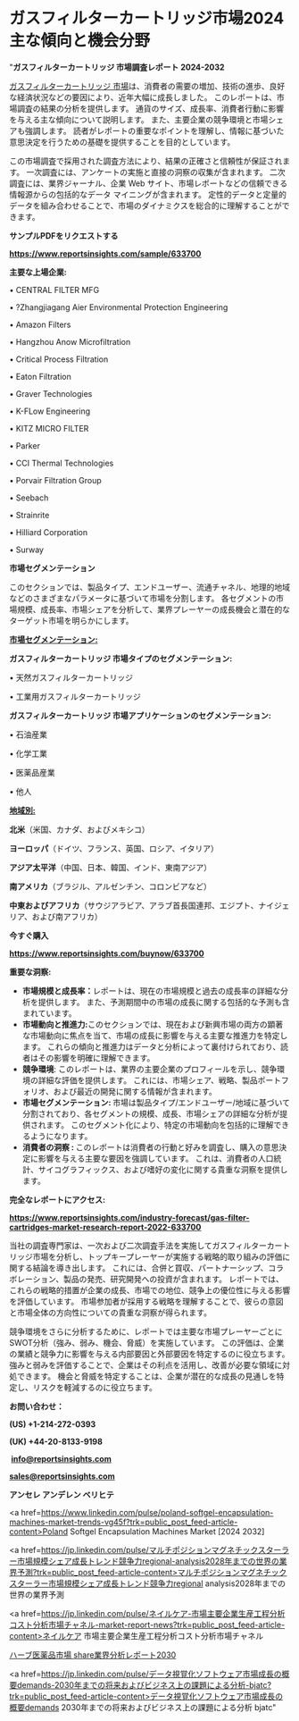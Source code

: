 # ガスフィルターカートリッジ市場2024主な傾向と機会分野

"<strong>ガスフィルターカートリッジ 市場調査レポート 2024-2032</strong>

<a href=https://www.reportsinsights.com/sample/633700>ガスフィルターカートリッジ 市場</a>は、消費者の需要の増加、技術の進歩、良好な経済状況などの要因により、近年大幅に成長しました。 このレポートは、市場調査の結果の分析を提供します。 通貨のサイズ、成長率、消費者行動に影響を与える主な傾向について説明します。 また、主要企業の競争環境と市場シェアも強調します。 読者がレポートの重要なポイントを理解し、情報に基づいた意思決定を行うための基礎を提供することを目的としています。

この市場調査で採用された調査方法により、結果の正確さと信頼性が保証されます。 一次調査には、アンケートの実施と直接の洞察の収集が含まれます。 二次調査には、業界ジャーナル、企業 Web サイト、市場レポートなどの信頼できる情報源からの包括的なデータ マイニングが含まれます。 定性的データと定量的データを組み合わせることで、市場のダイナミクスを総合的に理解することができます。

<strong><b>サンプルPDFをリクエストする</b></strong>

<a href=https://www.reportsinsights.com/sample/633700><strong><u>https://www.reportsinsights.com/sample/633700</u></strong></a>

<strong>主要な上場企業:</strong>

• CENTRAL FILTER MFG

• ?Zhangjiagang Aier Environmental Protection Engineering

• Amazon Filters

• Hangzhou Anow Microfiltration

• Critical Process Filtration

• Eaton Filtration

• Graver Technologies

• K-FLow Engineering

• KITZ MICRO FILTER

• Parker

• CCI Thermal Technologies

• Porvair Filtration Group

• Seebach

• Strainrite

• Hilliard Corporation

• Surway

<strong>市場セグメンテーション</strong>

このセクションでは、製品タイプ、エンドユーザー、流通チャネル、地理的地域などのさまざまなパラメータに基づいて市場を分割します。 各セグメントの市場規模、成長率、市場シェアを分析して、業界プレーヤーの成長機会と潜在的なターゲット市場を明らかにします。

<strong><u>市場セグメンテーション</u></strong><strong><u>:</u></strong>

<strong>ガスフィルターカートリッジ 市場タイプのセグメンテーション:</strong>

• 天然ガスフィルターカートリッジ

• 工業用ガスフィルターカートリッジ

<strong>ガスフィルターカートリッジ 市場アプリケーションのセグメンテーション:</strong>

• 石油産業

• 化学工業

• 医薬品産業

• 他人

<strong><u>地域別</u></strong><strong><u>:</u></strong>

<strong>北米</strong>（米国、カナダ、およびメキシコ）

<strong>ヨーロッパ</strong>（ドイツ、フランス、英国、ロシア、イタリア）

<strong>アジア太平洋</strong>（中国、日本、韓国、インド、東南アジア）

<strong>南アメリカ</strong>（ブラジル、アルゼンチン、コロンビアなど）

<strong>中東およびアフリカ</strong>（サウジアラビア、アラブ首長国連邦、エジプト、ナイジェリア、および南アフリカ）

<strong>今すぐ購入</strong>

<a href=https://www.reportsinsights.com/buynow/633700><strong><u>https://www.reportsinsights.com/buynow/633700</u></strong></a>

<strong>重要な洞察:</strong>
<ul>
  <li><strong>市場規模と成長率：</strong>レポートは、現在の市場規模と過去の成長率の詳細な分析を提供します。 また、予測期間中の市場の成長に関する包括的な予測も含まれています。</li>
  <li><strong>市場動向と推進力:</strong>このセクションでは、現在および新興市場の両方の顕著な市場動向に焦点を当て、市場の成長に影響を与える主要な推進力を特定します。 これらの傾向と推進力はデータと分析によって裏付けられており、読者はその影響を明確に理解できます。</li>
  <li><strong>競争環境</strong>: このレポートは、業界の主要企業のプロフィールを示し、競争環境の詳細な評価を提供します。 これには、市場シェア、戦略、製品ポートフォリオ、および最近の開発に関する情報が含まれます。</li>
  <li><strong>市場セグメンテーション: </strong>市場は製品タイプ/エンドユーザー/地域に基づいて分割されており、各セグメントの規模、成長、市場シェアの詳細な分析が提供されます。 このセグメント化により、特定の市場動向を包括的に理解できるようになります。</li>
  <li><strong>消費者の洞察 : </strong>このレポートは消費者の行動と好みを調査し、購入の意思決定に影響を与える主要な要因を強調しています。 これは、消費者の人口統計、サイコグラフィックス、および嗜好の変化に関する貴重な洞察を提供します。</li>
</ul>
<strong>完全なレポートにアクセス:</strong>

<a href=https://www.reportsinsights.com/industry-forecast/gas-filter-cartridges-market-research-report-2022-633700><strong><u><b>https://www.reportsinsights.com/industry-forecast/gas-filter-cartridges-market-research-report-2022-633700</b></u></strong></a>

当社の調査専門家は、一次および二次調査手法を実施してガスフィルターカートリッジ市場を分析し、トップキープレーヤーが実施する戦略的取り組みの評価に関する結論を導き出します。 これには、合併と買収、パートナーシップ、コラボレーション、製品の発売、研究開発への投資が含まれます。 レポートでは、これらの戦略的措置が企業の成長、市場での地位、競争上の優位性に与える影響を評価しています。 市場参加者が採用する戦略を理解することで、彼らの意図と市場全体の方向性についての貴重な洞察が得られます。

競争環境をさらに分析するために、レポートでは主要な市場プレーヤーごとにSWOT分析（強み、弱み、機会、脅威）を実施しています。 この評価は、企業の業績と競争力に影響を与える内部要因と外部要因を特定するのに役立ちます。 強みと弱みを評価することで、企業はその利点を活用し、改善が必要な領域に対処できます。 機会と脅威を特定することは、企業が潜在的な成長の見通しを特定し、リスクを軽減するのに役立ちます。

<strong>お問い合わせ：</strong>

<strong>(US) +1-214-272-0393</strong>

<strong>(UK) +44-20-8133-9198</strong>

<strong> </strong><a href=info@reportsinsights.com><strong><u>info@reportsinsights.com</u></strong></a>

<a href=sales@reportsinsights.com><strong><u>sales@reportsinsights.com</u></strong></a>

<strong>アンセレ アンデレン ベリヒテ</strong>

<a href=https://www.linkedin.com/pulse/poland-softgel-encapsulation-machines-market-trends-vg45f?trk=public_post_feed-article-content>Poland Softgel Encapsulation Machines Market [2024 2032]</a>

<a href=https://jp.linkedin.com/pulse/マルチポジションマグネチックスターラー市場規模シェア成長トレンド競争力regional-analysis2028年までの世界の業界予測?trk=public_post_feed-article-content>マルチポジションマグネチックスターラー市場規模シェア成長トレンド競争力regional analysis2028年までの世界の業界予測</a>

<a href=https://jp.linkedin.com/pulse/ネイルケア-市場主要企業生産工程分析コスト分析市場チャネル-market-report-news?trk=public_post_feed-article-content>ネイルケア 市場主要企業生産工程分析コスト分析市場チャネル</a>

<a href=https://www.linkedin.com/pulse/ハーブ医薬品市場-share業界分析レポート2030-reports-insights-expert-iuo6f/>ハーブ医薬品市場 share業界分析レポート2030</a>

<a href=https://jp.linkedin.com/pulse/データ視覚化ソフトウェア市場成長の概要demands-2030年までの将来およびビジネス上の課題による分析-bjatc?trk=public_post_feed-article-content>データ視覚化ソフトウェア市場成長の概要demands 2030年までの将来およびビジネス上の課題による分析 bjatc</a>"
